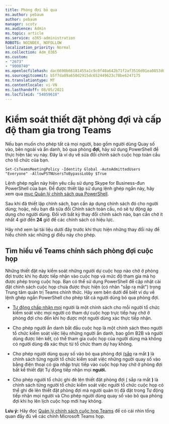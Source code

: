 ```yaml
---
title: Phòng đợi bỏ qua
ms.author: pebaum
author: pebaum
manager: scotv
ms.audience: Admin
ms.topic: article
ms.service: o365-administration
ROBOTS: NOINDEX, NOFOLLOW
localization_priority: Normal
ms.collection: Adm_O365
ms.custom:
- "2673"
- "9000740"
ms.openlocfilehash: dac6690b66181455a1c9c0f40a642b71f2af3516d91ea0853d06564b017b03a2
ms.sourcegitcommit: b5f7da89a650d2915dc652449623c78be6247175
ms.translationtype: MT
ms.contentlocale: vi-VN
ms.lasthandoff: 08/05/2021
ms.locfileid: "54059618"
---
```

# <a name="control-lobby-settings-and-level-of-participation-in-teams"></a>Kiểm soát thiết đặt phòng đợi và cấp độ tham gia trong Teams

Nếu bạn muốn cho phép tất cả mọi người, bao gồm người dùng Quay số vào, bên ngoài và ẩn danh, bỏ qua phòng **đợi,** hãy sử dụng PowerShell để thực hiện tác vụ này. Đây là ví dụ về sửa đổi chính sách cuộc họp toàn cầu cho tổ chức của bạn.

`Set-CsTeamsMeetingPolicy -Identity Global -AutoAdmittedUsers "Everyone" -AllowPSTNUsersToBypassLobby $True`

Lệnh ghép ngắn này hiện yêu cầu sử dụng Skype for Business-đun PowerShell của bạn. Để được thiết lập sử dụng lệnh ghép ngắn này, hãy xem qua [mục Quản lý chính sách qua PowerShell](https://docs.microsoft.com/microsoftteams/teams-powershell-overview#managing-policies-via-powershell).

Sau khi đã thiết lập chính sách, bạn cần áp dụng chính sách đó cho người dùng; hoặc, nếu bạn đã sửa đổi Chính sách toàn cầu, nó sẽ tự động áp dụng cho người dùng. Đối với bất kỳ thay đổi chính sách nào, bạn cần chờ ít nhất 4 giờ đến **24** giờ để các chính sách có hiệu lực. 

Hãy nhớ xem lại tài liệu dưới đây trước khi thực hiện những thay đổi này để hiểu chính xác những gì điều này cho phép.


## <a name="understanding-teams-meeting-lobby-policy-controls"></a>Tìm hiểu về Teams chính sách phòng đợi cuộc họp

Những thiết đặt này kiểm soát những người dự cuộc họp nào chờ ở phòng đợi trước khi họ được tiếp nhận vào cuộc họp và mức độ tham gia mà họ được phép trong cuộc họp. Bạn có thể sử dụng PowerShell để cập nhật cài đặt chính sách cuộc họp chưa được thực hiện (có nhãn "sắp ra mắt") trong Trung tâm quản trị Teams chính thức. Hãy xem bên dưới để biết ví dụ về lệnh ghép ngắn PowerShell cho phép tất cả người dùng bỏ qua phòng đợi.

- [Tự động chấp nhận mọi](https://docs.microsoft.com/microsoftteams/meeting-policies-in-teams#automatically-admit-people) người là một chính sách cho mỗi người tổ chức kiểm soát việc mọi người có tham dự cuộc họp trực tiếp hay chờ ở phòng đợi cho đến khi họ được một người dùng xác thực tiếp nhận.

- [](https://docs.microsoft.com/microsoftteams/meeting-policies-in-teams#allow-anonymous-people-to-start-a-meeting) Cho phép người ẩn danh bắt đầu cuộc họp là một chính sách theo người tổ chức kiểm soát việc liệu những người ẩn danh, bao gồm B2B và người dùng được liên kết, có thể tham gia cuộc họp của người dùng mà không có người dùng đã xác thực từ tổ chức tham dự hay không.

- Cho phép người dùng quay số vào bỏ qua phòng đợi [(sắp](https://docs.microsoft.com/microsoftteams/meeting-policies-in-teams#allow-dial-in-users-to-bypass-the-lobby-coming-soon) ra mắt **)** là chính sách từng người tổ chức kiểm soát việc những người quay số vào bằng điện thoại có gia nhập trực tiếp vào cuộc họp hay chờ ở phòng đợi bất kể thiết đặt Tự động tiếp nhận mọi **người.**

- Cho phép người tổ chức ghi đè lên thiết đặt phòng đợi [(](https://docs.microsoft.com/microsoftteams/meeting-policies-in-teams#allow-organizers-to-override-lobby-settings-coming-soon) sắp ra mắt **)** là chính sách  từng người  tổ chức kiểm soát việc người tổ chức cuộc họp có thể ghi đè lên thiết đặt phòng đợi mà người quản trị đã đặt trong Tự động tiếp nhận mọi người và Cho phép người dùng quay số vào bỏ qua phòng đợi khi họ lên lịch cuộc họp mới hay không.

**Lưu ý:** Hãy đọc [Quản lý chính sách cuộc họp Teams](https://docs.microsoft.com/microsoftteams/meeting-policies-in-teams) để có cái nhìn tổng quan đầy đủ về các chính Microsoft Teams họp.
